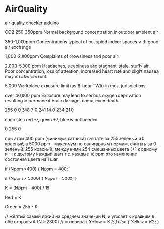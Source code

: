 # AirQuality
air quality checker arduino

CO2
250-350ppm	Normal background concentration in outdoor ambient air

350-1,000ppm	Concentrations typical of occupied indoor spaces with good air exchange

1,000-2,000ppm	Complaints of drowsiness and poor air.

2,000-5,000 ppm	Headaches, sleepiness and stagnant, stale, stuffy air. Poor concentration, loss of attention, increased heart rate and slight nausea may also be present.

5,000	Workplace exposure limit (as 8-hour TWA) in most jurisdictions.

over 40,000 ppm	Exposure may lead to serious oxygen deprivation resulting in permanent brain damage, coma, even death.

255 0 0
248 7 0
241 14 0
234 21 0

each step red -7, green +7, blue is not needed

0 255 0

при этом 400 ppm (минимум датчика) считать за 255 зелёный и 0 красный, а 5000 ppm - максимум по санитарным нормам, считать за 0 зелёный, 255 красный. между ними 254 смешанных цвета (+1 к одному и -1 к другому каждый шаг)
т.е. каждые 18 ppm это изменение состояния цвета на 1 шаг

if (Nppm <400)
{
   Nppm = 400;
}

if (Nppm > 5000)
{
  Nppm = 5000;
}

K = (Nppm - 400) / 18 

Red = K

Green = 255 - K

// жёлтый самый яркий на среднем значении N, и угасает к крайним в обе стороны
if (N > 2300) // половина
{
  Yellow = K*2;
}
else
{
  Yellow = K*2;
}

